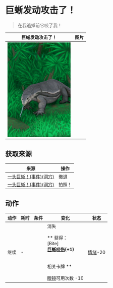 # 巨蜥发动攻击了！  
> 在我逃掉前它咬了我！  
  
  巨蜥发动攻击了！  |   图片   
 ----  |  ----:   
   |  <img decoding="async" src="Sprite/MonitorEvent.png" href="a.md" style="max-width:300px;max-height:300px;">   
  
## 获取来源  
来源  |  操作  
----  |  ----  
[一头巨蜥！(事件)(洞穴)](Event_MonitorFight.md)  |  撤退  
[一头巨蜥！(事件)(洞穴)](Event_MonitorFight.md)  |  拍照！  
## 动作  
动作  |  耗时  |  条件  |  变化  |  状态  
----  |  ----  |  ----  |  ----  |  ----  
继续<br>  |  -  |    |  消失<br><br>** 获得： **<br>** [Bite] **<br>  [巨蜥咬伤](W_MonitorBite.md)(+1)<br><br><br>** 相关卡牌 **<br><br>[眼镜](Glasses.md)可用次数  -10  |  [情绪](Morale.md)-20  
